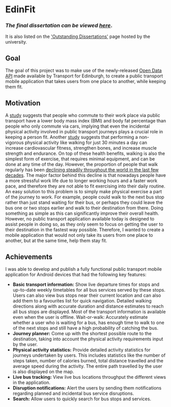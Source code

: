 # EdinFit

### *The final dissertation can be viewed [here](https://github.com/enthusiast94/ug4-honours/blob/master/main.pdf)*. 
It is also listed on the ['Outstanding Dissertations'](https://project-archive.inf.ed.ac.uk/ug4/2016-outstanding.html) page hosted by the university.

## Goal
The goal of this project was to make use of the newly-released [Open Data API](https://tfe-opendata.readme.io/) made available by Transport for Edinburgh, to create a public transport mobile application that takes users from one place to another, while keeping them fit.

## Motivation
A [study](https://www.sciencedaily.com/releases/2016/03/160316215131.htm) suggests that people who commute to their work place via public transport have a lower body mass index (BMI) and body fat percentage than people who only commute via cars, implying that even the incidental physical activity involved in public transport journeys plays a crucial role in keeping a person fit. Another [study](http://www.c3health.org/wp-content/uploads/2009/09/C3-report-on-walking-v-1-20120911.pdf) suggests that performing a non-vigorous physical activity like walking for just 30 minutes a day can increase cardiovascular fitness, strengthen bones, and increase muscle strength and endurance. On top of these health benefits, walking is also the simplest form of exercise, that requires minimal equipment, and can be done at any time of the day. However, the proportion of people that walk regularly has been [declining steadily throughout the world in the last few decades](http://www.c3health.org/wp-content/uploads/2009/09/C3-report-on-walking-v-1-20120911.pdf). The major factor behind this decline is that nowadays people have a more stressful work life due to longer working hours and a faster work pace, and therefore they are not able to fit exercising into their daily routine. An easy solution to this problem is to simply make physical exercise a part of the journey to work. For example, people could walk to the next bus stop rather than just stand waiting for their bus, or perhaps they could leave the bus one or two stops earlier and walk to their destination from there. Doing something as simple as this can significantly improve their overall health. However, no public transport application available today is designed to assist people in doing so, as they only seem to focus on getting the user to their destination in the fastest way possible. Therefore, I wanted to create a mobile application that would not only take its users from one place to another, but at the same time, help them stay fit.

## Achievements 
I was able to develop and publish a fully functional public transport mobile application for Android devices that had the following key features:
- **Basic transport information:** Show live departure times for stops and
up-to-date weekly timetables for all bus services served by these stops. Users
can also view bus stops near their current location and can also add them
to a favourites list for quick navigation. Detailed walking directions along
with accurate duration and distance estimates to reach all bus stops are
displayed. Most of the transport information is available even when the
user is offline.
Wait-or-walk: Accurately estimate whether a user who is waiting for a
bus, has enough time to walk to one of the next stops and still have a high
probability of catching the bus.
- **Journey planner:** Come up with the shortest possible route to the destination,
taking into account the physical activity requirements input by the
user.
- **Physical activity statistics:** Provide detailed activity statistics for journeys
undertaken by users. This includes statistics like the number of steps
taken, number of calories burned, total distance travelled and the average
speed during the activity. The entire path travelled by the user is also
displayed on the map.
- **Live bus tracking:** View live bus locations throughput the different views
in the application.
- **Disruption notifications:** Alert the users by sending them notifications
regarding planned and incidental bus service disruptions.
- **Search:** Allow users to quickly search for bus stops and services.


